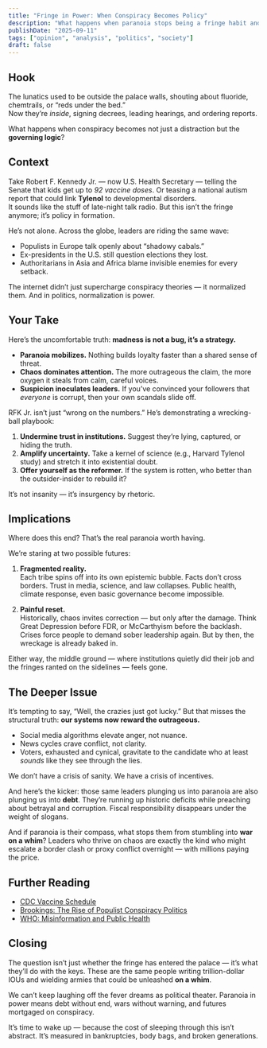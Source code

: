 ```yaml
---
title: "Fringe in Power: When Conspiracy Becomes Policy"
description: "What happens when paranoia stops being a fringe habit and becomes the operating system of world leaders?"
publishDate: "2025-09-11"
tags: ["opinion", "analysis", "politics", "society"]
draft: false
---
```


## Hook
The lunatics used to be outside the palace walls, shouting about fluoride, chemtrails, or “reds under the bed.”  
Now they’re *inside*, signing decrees, leading hearings, and ordering reports.  

What happens when conspiracy becomes not just a distraction but the **governing logic**?

## Context
Take Robert F. Kennedy Jr. — now U.S. Health Secretary — telling the Senate that kids get up to *92 vaccine doses*. Or teasing a national autism report that could link **Tylenol** to developmental disorders.  
It sounds like the stuff of late-night talk radio. But this isn’t the fringe anymore; it’s policy in formation.

He’s not alone. Across the globe, leaders are riding the same wave:  
- Populists in Europe talk openly about “shadowy cabals.”  
- Ex-presidents in the U.S. still question elections they lost.  
- Authoritarians in Asia and Africa blame invisible enemies for every setback.  

The internet didn’t just supercharge conspiracy theories — it normalized them. And in politics, normalization is power.

## Your Take
Here’s the uncomfortable truth: **madness is not a bug, it’s a strategy.**

- **Paranoia mobilizes.** Nothing builds loyalty faster than a shared sense of threat.  
- **Chaos dominates attention.** The more outrageous the claim, the more oxygen it steals from calm, careful voices.  
- **Suspicion inoculates leaders.** If you’ve convinced your followers that *everyone* is corrupt, then your own scandals slide off.  

RFK Jr. isn’t just “wrong on the numbers.” He’s demonstrating a wrecking-ball playbook:  
1. **Undermine trust in institutions.** Suggest they’re lying, captured, or hiding the truth.  
2. **Amplify uncertainty.** Take a kernel of science (e.g., Harvard Tylenol study) and stretch it into existential doubt.  
3. **Offer yourself as the reformer.** If the system is rotten, who better than the outsider-insider to rebuild it?

It’s not insanity — it’s insurgency by rhetoric.

## Implications
Where does this end? That’s the real paranoia worth having.  

We’re staring at two possible futures:  

1. **Fragmented reality.**  
   Each tribe spins off into its own epistemic bubble. Facts don’t cross borders. Trust in media, science, and law collapses. Public health, climate response, even basic governance become impossible.  

2. **Painful reset.**  
   Historically, chaos invites correction — but only after the damage. Think Great Depression before FDR, or McCarthyism before the backlash. Crises force people to demand sober leadership again. But by then, the wreckage is already baked in.  

Either way, the middle ground — where institutions quietly did their job and the fringes ranted on the sidelines — feels gone.

## The Deeper Issue
It’s tempting to say, “Well, the crazies just got lucky.” But that misses the structural truth: **our systems now reward the outrageous.**  

- Social media algorithms elevate anger, not nuance.  
- News cycles crave conflict, not clarity.  
- Voters, exhausted and cynical, gravitate to the candidate who at least *sounds* like they see through the lies.  

We don’t have a crisis of sanity. We have a crisis of incentives.  

And here’s the kicker: those same leaders plunging us into paranoia are also plunging us into **debt**. They’re running up historic deficits while preaching about betrayal and corruption. Fiscal responsibility disappears under the weight of slogans.  

And if paranoia is their compass, what stops them from stumbling into **war on a whim**? Leaders who thrive on chaos are exactly the kind who might escalate a border clash or proxy conflict overnight — with millions paying the price.

## Further Reading
- [CDC Vaccine Schedule](/guides/vaccination-overview)  
- [Brookings: The Rise of Populist Conspiracy Politics](https://www.brookings.edu/)  
- [WHO: Misinformation and Public Health](https://www.who.int/)

## Closing
The question isn’t just whether the fringe has entered the palace — it’s what they’ll do with the keys. These are the same people writing trillion-dollar IOUs and wielding armies that could be unleashed **on a whim**.  

We can’t keep laughing off the fever dreams as political theater. Paranoia in power means debt without end, wars without warning, and futures mortgaged on conspiracy.  

It’s time to wake up — because the cost of sleeping through this isn’t abstract. It’s measured in bankruptcies, body bags, and broken generations.
